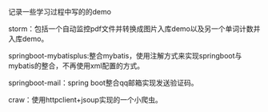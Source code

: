 记录一些学习过程中写的的demo

storm：包括一个自动监控pdf文件并转换成图片入库demo以及另一个单词计数并入库demo。

springboot-mybatisplus:整合mybatis，使用注解方式来实现springboot与mybatis的整合，不再使用xml配置的方式。

springboot-mail：spring boot整合qq邮箱实现发送验证码。

craw：使用httpclient+jsoup实现的一个小爬虫。